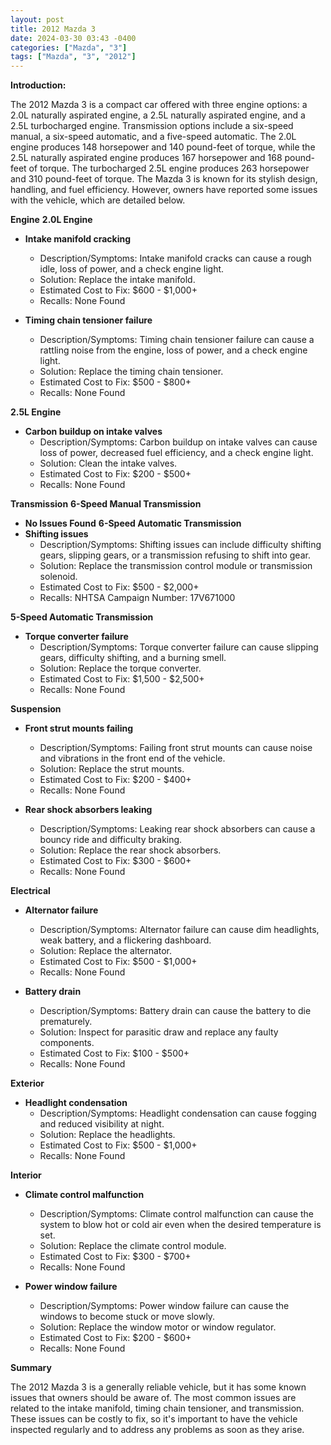```yaml
---
layout: post
title: 2012 Mazda 3
date: 2024-03-30 03:43 -0400
categories: ["Mazda", "3"]
tags: ["Mazda", "3", "2012"]
---
```

**Introduction:**

The 2012 Mazda 3 is a compact car offered with three engine options: a 2.0L naturally aspirated engine, a 2.5L naturally aspirated engine, and a 2.5L turbocharged engine. Transmission options include a six-speed manual, a six-speed automatic, and a five-speed automatic. The 2.0L engine produces 148 horsepower and 140 pound-feet of torque, while the 2.5L naturally aspirated engine produces 167 horsepower and 168 pound-feet of torque. The turbocharged 2.5L engine produces 263 horsepower and 310 pound-feet of torque. The Mazda 3 is known for its stylish design, handling, and fuel efficiency. However, owners have reported some issues with the vehicle, which are detailed below.

**Engine**
**2.0L Engine**
* **Intake manifold cracking**
    * Description/Symptoms: Intake manifold cracks can cause a rough idle, loss of power, and a check engine light.
    * Solution: Replace the intake manifold.
    * Estimated Cost to Fix: $600 - $1,000+
    * Recalls: None Found

* **Timing chain tensioner failure**
    * Description/Symptoms: Timing chain tensioner failure can cause a rattling noise from the engine, loss of power, and a check engine light.
    * Solution: Replace the timing chain tensioner.
    * Estimated Cost to Fix: $500 - $800+
    * Recalls: None Found

**2.5L Engine**
* **Carbon buildup on intake valves**
    * Description/Symptoms: Carbon buildup on intake valves can cause loss of power, decreased fuel efficiency, and a check engine light.
    * Solution: Clean the intake valves.
    * Estimated Cost to Fix: $200 - $500+
    * Recalls: None Found

**Transmission**
**6-Speed Manual Transmission**
* **No Issues Found**
**6-Speed Automatic Transmission**
* **Shifting issues**
    * Description/Symptoms: Shifting issues can include difficulty shifting gears, slipping gears, or a transmission refusing to shift into gear.
    * Solution: Replace the transmission control module or transmission solenoid.
    * Estimated Cost to Fix: $500 - $2,000+
    * Recalls: NHTSA Campaign Number: 17V671000

**5-Speed Automatic Transmission**
* **Torque converter failure**
    * Description/Symptoms: Torque converter failure can cause slipping gears, difficulty shifting, and a burning smell.
    * Solution: Replace the torque converter.
    * Estimated Cost to Fix: $1,500 - $2,500+
    * Recalls: None Found

**Suspension**
* **Front strut mounts failing**
    * Description/Symptoms: Failing front strut mounts can cause noise and vibrations in the front end of the vehicle.
    * Solution: Replace the strut mounts.
    * Estimated Cost to Fix: $200 - $400+
    * Recalls: None Found

* **Rear shock absorbers leaking**
    * Description/Symptoms: Leaking rear shock absorbers can cause a bouncy ride and difficulty braking.
    * Solution: Replace the rear shock absorbers.
    * Estimated Cost to Fix: $300 - $600+
    * Recalls: None Found

**Electrical**
* **Alternator failure**
    * Description/Symptoms: Alternator failure can cause dim headlights, weak battery, and a flickering dashboard.
    * Solution: Replace the alternator.
    * Estimated Cost to Fix: $500 - $1,000+
    * Recalls: None Found

* **Battery drain**
    * Description/Symptoms: Battery drain can cause the battery to die prematurely.
    * Solution: Inspect for parasitic draw and replace any faulty components.
    * Estimated Cost to Fix: $100 - $500+
    * Recalls: None Found

**Exterior**
* **Headlight condensation**
    * Description/Symptoms: Headlight condensation can cause fogging and reduced visibility at night.
    * Solution: Replace the headlights.
    * Estimated Cost to Fix: $500 - $1,000+
    * Recalls: None Found

**Interior**
* **Climate control malfunction**
    * Description/Symptoms: Climate control malfunction can cause the system to blow hot or cold air even when the desired temperature is set.
    * Solution: Replace the climate control module.
    * Estimated Cost to Fix: $300 - $700+
    * Recalls: None Found

* **Power window failure**
    * Description/Symptoms: Power window failure can cause the windows to become stuck or move slowly.
    * Solution: Replace the window motor or window regulator.
    * Estimated Cost to Fix: $200 - $600+
    * Recalls: None Found

**Summary**

The 2012 Mazda 3 is a generally reliable vehicle, but it has some known issues that owners should be aware of. The most common issues are related to the intake manifold, timing chain tensioner, and transmission. These issues can be costly to fix, so it's important to have the vehicle inspected regularly and to address any problems as soon as they arise.

